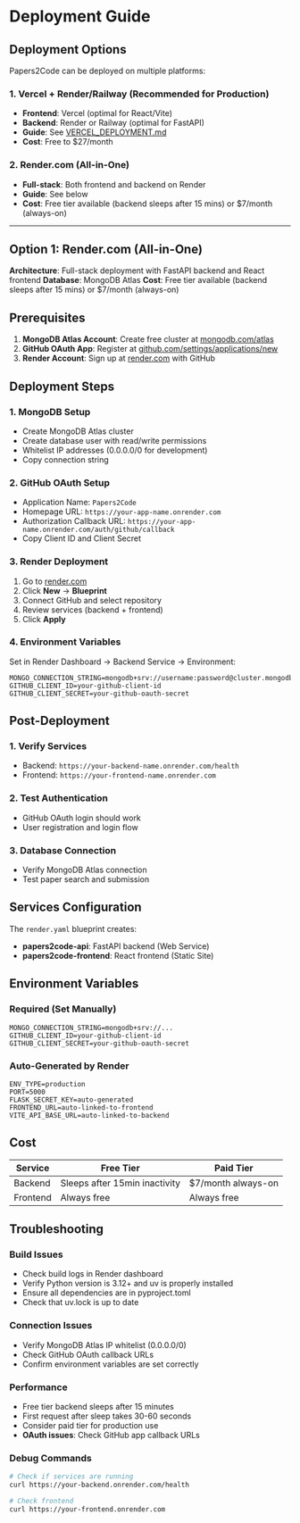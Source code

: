 # Deployment Guide

## Deployment Options

Papers2Code can be deployed on multiple platforms:

### 1. Vercel + Render/Railway (Recommended for Production)
- **Frontend**: Vercel (optimal for React/Vite)
- **Backend**: Render or Railway (optimal for FastAPI)
- **Guide**: See [VERCEL_DEPLOYMENT.md](./VERCEL_DEPLOYMENT.md)
- **Cost**: Free to $27/month

### 2. Render.com (All-in-One)
- **Full-stack**: Both frontend and backend on Render
- **Guide**: See below
- **Cost**: Free tier available (backend sleeps after 15 mins) or $7/month (always-on)

---

## Option 1: Render.com (All-in-One)

**Architecture**: Full-stack deployment with FastAPI backend and React frontend
**Database**: MongoDB Atlas
**Cost**: Free tier available (backend sleeps after 15 mins) or $7/month (always-on)

## Prerequisites

1. **MongoDB Atlas Account**: Create free cluster at [mongodb.com/atlas](https://mongodb.com/atlas)
2. **GitHub OAuth App**: Register at [github.com/settings/applications/new](https://github.com/settings/applications/new)
3. **Render Account**: Sign up at [render.com](https://render.com) with GitHub

## Deployment Steps

### 1. MongoDB Setup
- Create MongoDB Atlas cluster
- Create database user with read/write permissions
- Whitelist IP addresses (0.0.0.0/0 for development)
- Copy connection string

### 2. GitHub OAuth Setup
- Application Name: `Papers2Code`
- Homepage URL: `https://your-app-name.onrender.com`
- Authorization Callback URL: `https://your-app-name.onrender.com/auth/github/callback`
- Copy Client ID and Client Secret

### 3. Render Deployment
1. Go to [render.com](https://render.com)
2. Click **New** → **Blueprint**
3. Connect GitHub and select repository
4. Review services (backend + frontend)
5. Click **Apply**

### 4. Environment Variables
Set in Render Dashboard → Backend Service → Environment:

```
MONGO_CONNECTION_STRING=mongodb+srv://username:password@cluster.mongodb.net/papers2code
GITHUB_CLIENT_ID=your-github-client-id
GITHUB_CLIENT_SECRET=your-github-oauth-secret
```

## Post-Deployment

### 1. Verify Services
- Backend: `https://your-backend-name.onrender.com/health`
- Frontend: `https://your-frontend-name.onrender.com`

### 2. Test Authentication
- GitHub OAuth login should work
- User registration and login flow

### 3. Database Connection
- Verify MongoDB Atlas connection
- Test paper search and submission

## Services Configuration

The `render.yaml` blueprint creates:
- **papers2code-api**: FastAPI backend (Web Service)
- **papers2code-frontend**: React frontend (Static Site)

## Environment Variables

### Required (Set Manually)
```
MONGO_CONNECTION_STRING=mongodb+srv://...
GITHUB_CLIENT_ID=your-github-client-id
GITHUB_CLIENT_SECRET=your-github-oauth-secret
```

### Auto-Generated by Render
```
ENV_TYPE=production
PORT=5000
FLASK_SECRET_KEY=auto-generated
FRONTEND_URL=auto-linked-to-frontend
VITE_API_BASE_URL=auto-linked-to-backend
```

## Cost

| Service | Free Tier | Paid Tier |
|---------|-----------|-----------|
| Backend | Sleeps after 15min inactivity | $7/month always-on |
| Frontend | Always free | Always free |

## Troubleshooting

### Build Issues
- Check build logs in Render dashboard
- Verify Python version is 3.12+ and uv is properly installed
- Ensure all dependencies are in pyproject.toml
- Check that uv.lock is up to date

### Connection Issues
- Verify MongoDB Atlas IP whitelist (0.0.0.0/0)
- Check GitHub OAuth callback URLs
- Confirm environment variables are set correctly

### Performance
- Free tier backend sleeps after 15 minutes
- First request after sleep takes 30-60 seconds
- Consider paid tier for production use
- **OAuth issues**: Check GitHub app callback URLs

### Debug Commands
```bash
# Check if services are running
curl https://your-backend.onrender.com/health

# Check frontend
curl https://your-frontend.onrender.com
```
